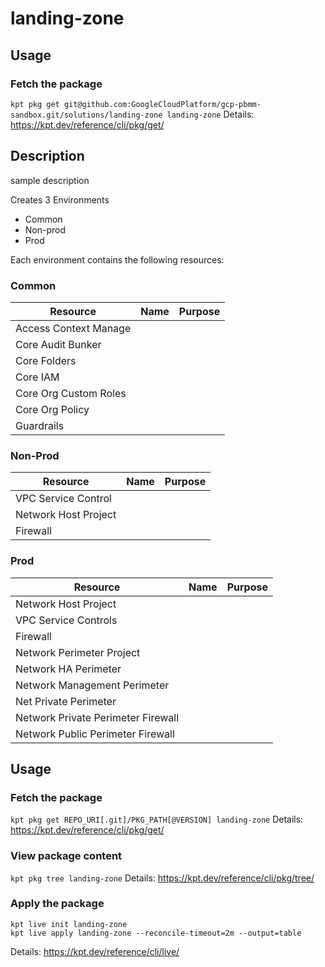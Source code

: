 # landing-zone

## Usage

### Fetch the package
`kpt pkg get git@github.com:GoogleCloudPlatform/gcp-pbmm-sandbox.git/solutions/landing-zone landing-zone`
Details: https://kpt.dev/reference/cli/pkg/get/

## Description
sample description

Creates 3 Environments
- Common
- Non-prod
- Prod

Each environment contains the following resources:

### Common
| Resource | Name | Purpose |
| ---- | ---- | ---- |
| Access Context Manage | | |
| Core Audit Bunker | | |
| Core Folders | | |
| Core IAM | | |
| Core Org Custom Roles | | |
| Core Org Policy | | |
| Guardrails | | |

### Non-Prod
| Resource | Name | Purpose |
| ---- | ---- | ---- |
| VPC Service Control | | |
| Network Host Project | | |
| Firewall | | |

### Prod
| Resource | Name | Purpose |
| ---- | ---- | ---- |
| Network Host Project | | |
| VPC Service Controls | | |
| Firewall | | |
| Network Perimeter Project | | |
| Network HA Perimeter | | |
| Network Management Perimeter | | |
| Net Private Perimeter | | |
| Network Private Perimeter Firewall | | |
| Network Public Perimeter Firewall | | |

## Usage

### Fetch the package
`kpt pkg get REPO_URI[.git]/PKG_PATH[@VERSION] landing-zone`
Details: https://kpt.dev/reference/cli/pkg/get/

### View package content
`kpt pkg tree landing-zone`
Details: https://kpt.dev/reference/cli/pkg/tree/

### Apply the package
```
kpt live init landing-zone
kpt live apply landing-zone --reconcile-timeout=2m --output=table
```
Details: https://kpt.dev/reference/cli/live/
